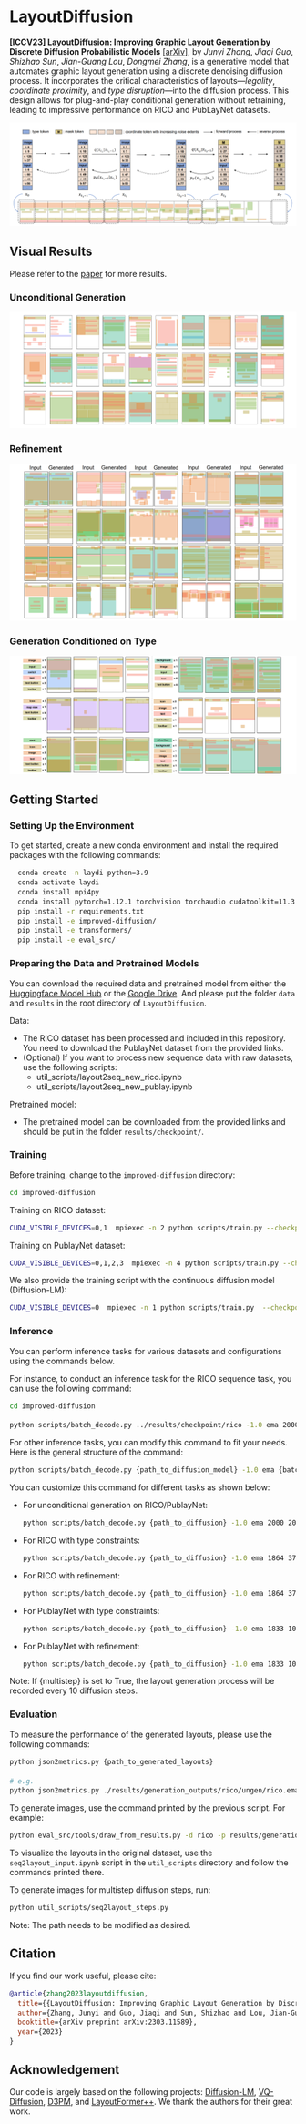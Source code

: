 # LayoutDiffusion
**[ICCV23] LayoutDiffusion: Improving Graphic Layout Generation by Discrete Diffusion Probabilistic Models** [[arXiv](https://arxiv.org/abs/2303.11589)], by *Junyi Zhang*, *Jiaqi Guo*, *Shizhao Sun*, *Jian-Guang Lou*, *Dongmei Zhang*, is a generative model that automates graphic layout generation using a discrete denoising diffusion process. It incorporates the critical characteristics of layouts—*legality*, *coordinate proximity*, and *type disruption*—into the diffusion process. This design allows for plug-and-play conditional generation without retraining, leading to impressive performance on RICO and PubLayNet datasets.


![LayoutDiffusion](./assets/overview.png)

## Visual Results

Please refer to the [paper](https://arxiv.org/pdf/2303.11589.pdf) for more results.

### Unconditional Generation
![Unconditional Generation](./assets/ungen.png)

### Refinement
![Refinement](./assets/refine.png)

### Generation Conditioned on Type
![Generation Conditioned on Type](./assets/gen_type.png)


## Getting Started
### Setting Up the Environment

To get started, create a new conda environment and install the required packages with the following commands:

```bash
  conda create -n laydi python=3.9
  conda activate laydi
  conda install mpi4py
  conda install pytorch=1.12.1 torchvision torchaudio cudatoolkit=11.3 -c pytorch
  pip install -r requirements.txt
  pip install -e improved-diffusion/
  pip install -e transformers/
  pip install -e eval_src/
```

### Preparing the Data and Pretrained Models

You can download the required data and pretrained model from either the [Huggingface Model Hub](https://huggingface.co/Junyi42/layoutdiffusion) or the [Google Drive](https://drive.google.com/drive/folders/1J3JBky7A0IVtgXiO2H3EhGLjeWiHNVUs?usp=sharing). And please put the folder `data` and `results` in the root directory of `LayoutDiffusion`.

Data:
- The RICO dataset has been processed and included in this repository. You need to download the PublayNet dataset from the provided links.
- (Optional) If you want to process new sequence data with raw datasets, use the following scripts:
    - util_scripts/layout2seq_new_rico.ipynb
    - util_scripts/layout2seq_new_publay.ipynb

Pretrained model:
- The pretrained model can be downloaded from the provided links and should be put in the folder `results/checkpoint/`.

### Training
Before training, change to the `improved-diffusion` directory:

```bash
cd improved-diffusion
```

Training on RICO dataset:

```bash
CUDA_VISIBLE_DEVICES=0,1  mpiexec -n 2 python scripts/train.py --checkpoint_path ../results/checkpoint/rico --model_arch transformer --modality e2e-tgt --save_interval 50000 --lr 4e-5 --batch_size 64  --diffusion_steps 200 --noise_schedule gaussian_refine_pow2.5  --use_kl False --learn_sigma False  --aux_loss True --rescale_timesteps False --seq_length 121 --num_channels 128 --seed 102 --dropout 0.1 --padding_mode pad --experiment random  --lr_anneal_steps 175000 --weight_decay 0.0 --predict_xstart True --training_mode discrete1 --vocab_size 159 --submit False --e2e_train ../data/processed_datasets/RICO_ltrb_lex --alignment_loss False
```

Training on PublayNet dataset:

```bash
CUDA_VISIBLE_DEVICES=0,1,2,3  mpiexec -n 4 python scripts/train.py --checkpoint_path ../results/checkpoint/pub_cond --model_arch transformer --modality e2e-tgt --save_interval 50000 --lr 5e-5 --batch_size 64  --diffusion_steps 200 --noise_schedule gaussian_refine_pow2.5  --use_kl False --learn_sigma False  --aux_loss True --rescale_timesteps False --seq_length 121 --num_channels 128 --seed 102 --dropout 0.1 --padding_mode pad --experiment random  --lr_anneal_steps 400000 --weight_decay 0.0 --predict_xstart True --training_mode discrete1 --vocab_size 139 --submit False --e2e_train ../data/processed_datasets/PublayNet_ltrb_lex
```

We also provide the training script with the continuous diffusion model (Diffusion-LM):

```bash
CUDA_VISIBLE_DEVICES=0  mpiexec -n 1 python scripts/train.py  --checkpoint_path ../results/checkpoint/rico_lm --model_arch transformer --modality e2e-tgt --save_interval 50000 --lr 0.0001 --batch_size 64  --diffusion_steps 2000 --noise_schedule sqrt  --use_kl False --learn_sigma False  --seq_length 121 --num_channels 128 --seed 102 --dropout 0.1 --in_channel 16 --out_channel 16 --padding_mode pad --experiment random  --lr_anneal_steps 300000 --weight_decay 0.0 --num_res_blocks 2  --predict_xstart True --training_mode e2e --vocab_size 158 --e2e_train ../processed_datasets/RICO_ltwh_random --self_cond False
```

### Inference

You can perform inference tasks for various datasets and configurations using the commands below.

For instance, to conduct an inference task for the RICO sequence task, you can use the following command:
    
```bash
cd improved-diffusion

python scripts/batch_decode.py ../results/checkpoint/rico -1.0 ema 2000 2000 False -1 ungen
```

For other inference tasks, you can modify this command to fit your needs. Here is the general structure of the command:

```bash
python scripts/batch_decode.py {path_to_diffusion_model} -1.0 ema {batch_size} {num_samples} {multistep} {which_ckpt} {which_constrained}
```

You can customize this command for different tasks as shown below:

- For unconditional generation on RICO/PublayNet:
    ```bash
    python scripts/batch_decode.py {path_to_diffusion} -1.0 ema 2000 2000 False -1 ungen
    ```

- For RICO with type constraints:
    ```bash
    python scripts/batch_decode.py {path_to_diffusion} -1.0 ema 1864 3728 False -1 type
    ```

- For RICO with refinement:
    ```bash
    python scripts/batch_decode.py {path_to_diffusion} -1.0 ema 1864 3728 False -1 refine
    ```

- For PublayNet with type constraints:
    ```bash
    python scripts/batch_decode.py {path_to_diffusion} -1.0 ema 1833 10998 False -1 type
    ```

- For PublayNet with refinement:
    ```bash
    python scripts/batch_decode.py {path_to_diffusion} -1.0 ema 1833 10998 False -1 refine
    ```

Note: If {multistep} is set to True, the layout generation process will be recorded every 10 diffusion steps.

### Evaluation

To measure the performance of the generated layouts, please use the following commands:

```bash
python json2metrics.py {path_to_generated_layouts}

# e.g.
python json2metrics.py ./results/generation_outputs/rico/ungen/rico.ema_0.9999_175000.pt.samples_-1.0_elem1.json
```

To generate images, use the command printed by the previous script. For example:

```bash
python eval_src/tools/draw_from_results.py -d rico -p results/generation_outputs/rico/ungen/processed.pt -s results/generation_outputs/rico/ungen/pics -n 100
```

To visualize the layouts in the original dataset, use the `seq2layout_input.ipynb` script in the `util_scripts` directory and follow the commands printed there.

To generate images for multistep diffusion steps, run:

```bash
python util_scripts/seq2layout_steps.py 
```

Note: The path needs to be modified as desired.

## Citation

If you find our work useful, please cite:

```BiBTeX
@article{zhang2023layoutdiffusion,
  title={{LayoutDiffusion: Improving Graphic Layout Generation by Discrete Diffusion Probabilistic Models}},
  author={Zhang, Junyi and Guo, Jiaqi and Sun, Shizhao and Lou, Jian-Guang and Zhang, Dongmei},
  booktitle={arXiv preprint arXiv:2303.11589},
  year={2023}
}
```

## Acknowledgement

Our code is largely based on the following projects: [Diffusion-LM](https://github.com/XiangLi1999/Diffusion-LM), [VQ-Diffusion](https://github.com/microsoft/VQ-Diffusion), [D3PM](https://github.com/google-research/google-research/tree/master/d3pm), and [LayoutFormer++](https://arxiv.org/pdf/2208.08037.pdf). We thank the authors for their great work.
